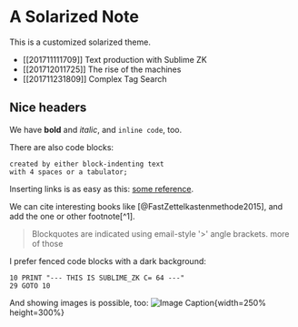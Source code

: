 # A Solarized Note
<!-- tags: #zettelkasten #sublime -->

This is a customized solarized theme.

- [[201711111709]] Text production with Sublime ZK
- [[201712011725]] The rise of the machines
- [[201711231809]] Complex Tag Search

## Nice headers

We have **bold** and *italic*, and `inline code`, too.

There are also code blocks:

    created by either block-indenting text
    with 4 spaces or a tabulator;

Inserting links is as easy as this: [some reference](https://zettelkasten.de).

We can cite interesting books like [@FastZettelkastenmethode2015], and add the one or other footnote[^1].

> Blockquotes are indicated using email-style '>' angle brackets.
> more of those

I prefer fenced code blocks with a dark background:

```basic
10 PRINT "--- THIS IS SUBLIME_ZK C= 64 ---"
29 GOTO 10
```

And showing images is possible, too:
![Image Caption](img/zettelkasten-book-de.jpg){width=250% height=300%}


